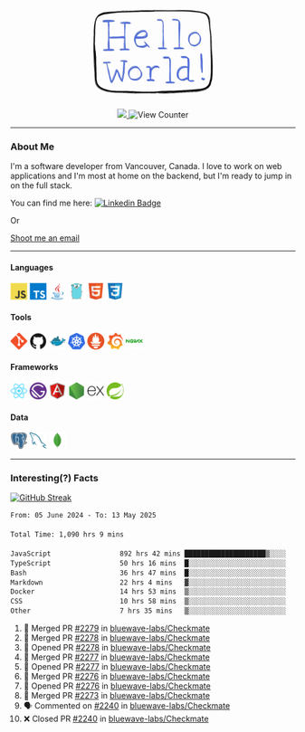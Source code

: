 <div align="center">
    <img src="./img/hello_world.webp" height="200px" width="">
    <div>
        <a href="https://www.linkedin.com/in/ajhollid">
            <img src="https://img.shields.io/badge/LinkedIn-blue"/>
        </a>
        <img src="https://komarev.com/ghpvc/?username=ajhollid&color=yellow" alt="View Counter">
    </div>
</div>

---

### About Me

I'm a software developer from Vancouver, Canada. I love to work on web applications and I'm most at home on the backend, but I'm ready to jump in on the full stack.

You can find me here: [![Linkedin Badge](https://img.shields.io/badge/-ajhollid-blue?style=flat&logo=Linkedin&logoColor=white)](https://www.linkedin.com/in/ajhollid)

Or

[Shoot me an email](mailto:ajhollid@gmail.com)

---

#### Languages

<div>
    <img src="./img/devicons/javascript-original.svg" width=30 height=30 alt="JavaScript">
    <img src="/img/devicons/typescript-original.svg" width=30 height=30 alt="TypeScript">
    <img src="./img/devicons/java-original.svg" width=30 height=30 alt="Java">
    <img src="./img/devicons/go-original.svg" width=30 height=30 alt="Golang">
    <img src="./img/devicons/html5-original.svg" width=30 height=30 alt="HTML 5">
    <img src="./img/devicons/css3-original.svg" width=30 height=30 alt="CSS 3">
</div>

#### Tools

<div>
    <img src="./img/devicons/git-original.svg" width=30 height=30 alt="Git">
    <img src="./img/devicons/github-original.svg" width=30 height=30 alt="Github">
    <img src="./img/devicons/docker-original.svg" width=30 
    height=30 alt="Docker">
    <img src="./img/devicons/kubernetes-original.svg" width=30 height=30 alt="K8">
    <img src="./img/devicons/prometheus-original.svg" width=30 height=30 alt="Prometheus">
    <img src="./img/devicons/grafana-original.svg" width=30 height=30 alt="Grafana">
    <img src="./img/devicons/nginx-original.svg" width=30 height=30 alt="Nginx">
</div>

#### Frameworks

<div>
    <img src="./img/devicons/react-original.svg" width=30 height=30 alt="React">
    <img src="./img/devicons/gatsby-original.svg" width=30 height=30 alt="Gatsby">
    <img src="./img/devicons/angularjs-original.svg" width=30 height=30 alt="AngularJS">
    <img src="./img/devicons/nodejs-original.svg" width=30 height=30 alt="NodeJS">
    <img src="./img/devicons/express-original.svg" width=30 height=30 alt="Express">
    <img src="./img/devicons/spring-original.svg" width=30 height=30 alt="Spring">
</div>

#### Data

<div>
    <img src="./img/devicons/postgresql-original.svg" width=30 height=30 alt="Postgresql">
    <img src="./img/devicons/mysql-original.svg" width=30 height=30 alt="Mysql">
    <img src="./img/devicons/mongodb-original.svg" width=30 height=30 alt="MongoDB">
</div>

---

### Interesting(?) Facts

[![GitHub Streak](http://github-readme-streak-stats.herokuapp.com?user=ajhollid)](https://git.io/streak-stats)

 <!--START_SECTION:waka-->

```txt
From: 05 June 2024 - To: 13 May 2025

Total Time: 1,090 hrs 9 mins

JavaScript                 892 hrs 42 mins ████████████████████▒░░░░   81.32 %
TypeScript                 50 hrs 16 mins  █░░░░░░░░░░░░░░░░░░░░░░░░   04.58 %
Bash                       36 hrs 47 mins  █░░░░░░░░░░░░░░░░░░░░░░░░   03.35 %
Markdown                   22 hrs 4 mins   ▓░░░░░░░░░░░░░░░░░░░░░░░░   02.01 %
Docker                     14 hrs 53 mins  ▒░░░░░░░░░░░░░░░░░░░░░░░░   01.36 %
CSS                        10 hrs 58 mins  ▒░░░░░░░░░░░░░░░░░░░░░░░░   01.00 %
Other                      7 hrs 35 mins   ▒░░░░░░░░░░░░░░░░░░░░░░░░   00.69 %
```

<!--END_SECTION:waka-->


<!--START_SECTION:activity-->
1. 🎉 Merged PR [#2279](https://github.com/bluewave-labs/Checkmate/pull/2279) in [bluewave-labs/Checkmate](https://github.com/bluewave-labs/Checkmate)
2. 🎉 Merged PR [#2278](https://github.com/bluewave-labs/Checkmate/pull/2278) in [bluewave-labs/Checkmate](https://github.com/bluewave-labs/Checkmate)
3. 💪 Opened PR [#2278](https://github.com/bluewave-labs/Checkmate/pull/2278) in [bluewave-labs/Checkmate](https://github.com/bluewave-labs/Checkmate)
4. 🎉 Merged PR [#2277](https://github.com/bluewave-labs/Checkmate/pull/2277) in [bluewave-labs/Checkmate](https://github.com/bluewave-labs/Checkmate)
5. 💪 Opened PR [#2277](https://github.com/bluewave-labs/Checkmate/pull/2277) in [bluewave-labs/Checkmate](https://github.com/bluewave-labs/Checkmate)
6. 🎉 Merged PR [#2276](https://github.com/bluewave-labs/Checkmate/pull/2276) in [bluewave-labs/Checkmate](https://github.com/bluewave-labs/Checkmate)
7. 💪 Opened PR [#2276](https://github.com/bluewave-labs/Checkmate/pull/2276) in [bluewave-labs/Checkmate](https://github.com/bluewave-labs/Checkmate)
8. 🎉 Merged PR [#2273](https://github.com/bluewave-labs/Checkmate/pull/2273) in [bluewave-labs/Checkmate](https://github.com/bluewave-labs/Checkmate)
9. 🗣 Commented on [#2240](https://github.com/bluewave-labs/Checkmate/pull/2240#issuecomment-2881005035) in [bluewave-labs/Checkmate](https://github.com/bluewave-labs/Checkmate)
10. ❌ Closed PR [#2240](https://github.com/bluewave-labs/Checkmate/pull/2240) in [bluewave-labs/Checkmate](https://github.com/bluewave-labs/Checkmate)
<!--END_SECTION:activity-->
